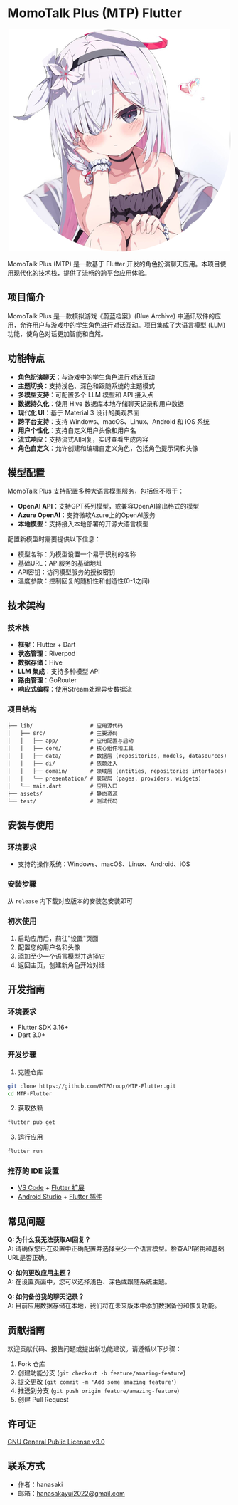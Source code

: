 # MomoTalk Plus (MTP) Flutter

<div align="center">

![MTP Logo](./assets/logo.png)

</div>

MomoTalk Plus (MTP) 是一款基于 Flutter 开发的角色扮演聊天应用。本项目使用现代化的技术栈，提供了流畅的跨平台应用体验。

## 项目简介

MomoTalk Plus 是一款模拟游戏《蔚蓝档案》(Blue Archive) 中通讯软件的应用，允许用户与游戏中的学生角色进行对话互动。项目集成了大语言模型 (LLM) 功能，使角色对话更加智能和自然。

## 功能特点

- **角色扮演聊天**：与游戏中的学生角色进行对话互动
- **主题切换**：支持浅色、深色和跟随系统的主题模式
- **多模型支持**：可配置多个 LLM 模型和 API 接入点
- **数据持久化**：使用 Hive 数据库本地存储聊天记录和用户数据
- **现代化 UI**：基于 Material 3 设计的美观界面
- **跨平台支持**：支持 Windows、macOS、Linux、Android 和 iOS 系统
- **用户个性化**：支持自定义用户头像和用户名
- **流式响应**：支持流式AI回复，实时查看生成内容
- **角色自定义**：允许创建和编辑自定义角色，包括角色提示词和头像

## 模型配置

MomoTalk Plus 支持配置多种大语言模型服务，包括但不限于：

- **OpenAI API**：支持GPT系列模型，或兼容OpenAI输出格式的模型
- **Azure OpenAI**：支持微软Azure上的OpenAI服务
- **本地模型**：支持接入本地部署的开源大语言模型

配置新模型时需要提供以下信息：
- 模型名称：为模型设置一个易于识别的名称
- 基础URL：API服务的基础地址
- API密钥：访问模型服务的授权密钥
- 温度参数：控制回复的随机性和创造性(0-1之间)

## 技术架构

### 技术栈

- **框架**：Flutter + Dart
- **状态管理**：Riverpod
- **数据存储**：Hive
- **LLM 集成**：支持多种模型 API
- **路由管理**：GoRouter
- **响应式编程**：使用Stream处理异步数据流

### 项目结构

```
├── lib/                  # 应用源代码
│   ├── src/              # 主要源码
│   │   ├── app/          # 应用配置与启动
│   │   ├── core/         # 核心组件和工具
│   │   ├── data/         # 数据层 (repositories, models, datasources)
│   │   ├── di/           # 依赖注入
│   │   ├── domain/       # 领域层 (entities, repositories interfaces)
│   │   └── presentation/ # 表现层 (pages, providers, widgets)
│   └── main.dart         # 应用入口
├── assets/               # 静态资源
└── test/                 # 测试代码
```

## 安装与使用

### 环境要求

- 支持的操作系统：Windows、macOS、Linux、Android、iOS

### 安装步骤

从 `release` 内下载对应版本的安装包安装即可

### 初次使用

1. 启动应用后，前往"设置"页面
2. 配置您的用户名和头像
3. 添加至少一个语言模型并选择它
4. 返回主页，创建新角色开始对话

## 开发指南

### 环境要求

- Flutter SDK 3.16+
- Dart 3.0+

### 开发步骤

1. 克隆仓库

```bash
git clone https://github.com/MTPGroup/MTP-Flutter.git
cd MTP-Flutter
```

2. 获取依赖

```bash
flutter pub get
```

3. 运行应用

```bash
flutter run
```

### 推荐的 IDE 设置

- [VS Code](https://code.visualstudio.com/) + [Flutter 扩展](https://marketplace.visualstudio.com/items?itemName=Dart-Code.flutter)
- [Android Studio](https://developer.android.com/studio) + [Flutter 插件](https://plugins.jetbrains.com/plugin/9212-flutter)

## 常见问题

**Q: 为什么我无法获取AI回复？**  
A: 请确保您已在设置中正确配置并选择至少一个语言模型。检查API密钥和基础URL是否正确。

**Q: 如何更改应用主题？**  
A: 在设置页面中，您可以选择浅色、深色或跟随系统主题。

**Q: 如何备份我的聊天记录？**  
A: 目前应用数据存储在本地，我们将在未来版本中添加数据备份和恢复功能。

## 贡献指南

欢迎贡献代码、报告问题或提出新功能建议。请遵循以下步骤：

1. Fork 仓库
2. 创建功能分支 (`git checkout -b feature/amazing-feature`)
3. 提交更改 (`git commit -m 'Add some amazing feature'`)
4. 推送到分支 (`git push origin feature/amazing-feature`)
5. 创建 Pull Request

## 许可证

[GNU General Public License v3.0](LICENSE)

## 联系方式

- 作者：hanasaki
- 邮箱：hanasakayui2022@gmail.com